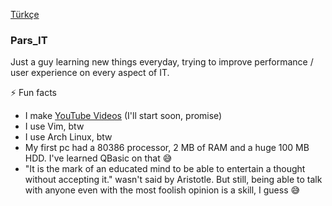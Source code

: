 [Türkçe](./README.md)

### Pars_IT

Just a guy learning new things everyday, trying to improve performance / user experience on every aspect of IT. 

⚡ Fun facts 
- I make [YouTube Videos](https://youtube.com/@pars_it) (I'll start soon, promise)
- I use Vim, btw
- I use Arch Linux, btw
- My first pc had a 80386 processor, 2 MB of RAM and a huge 100 MB HDD. I've learned QBasic on that 😅
- "It is the mark of an educated mind to be able to entertain a thought without accepting it." wasn't said by Aristotle. But still, being able to talk with anyone even with the most foolish opinion is a skill, I guess 😅 

<!---
Pars13IT/Pars13IT is a ✨ special ✨ repository because its `README.md` (this file) appears on your GitHub profile.
You can click the Preview link to take a look at your changes.
--->

